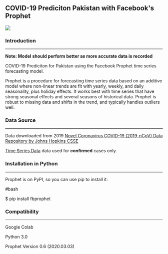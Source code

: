    ## COVID-19 Prediciton Pakistan with Facebook's Prophet
   
   ![](https://miro.medium.com/max/482/0*tVCene42rgUTNv9Q.png)

### Introduction
___

**Note: Model should perform better as more accurate data is recorded**

COVID-19 Prediciton for Pakistan using the Facebook Prophet time series forecasting model.

Prophet is a procedure for forecasting time series data based on an additive model where non-linear trends are fit with yearly, weekly, and daily seasonality, plus holiday effects. It works best with time series that have strong seasonal effects and several seasons of historical data. Prophet is robust to missing data and shifts in the trend, and typically handles outliers well.

### Data Source
___

Data downloaded from 2019 [Novel Coronavirus COVID-19 (2019-nCoV) Data Repository by Johns Hopkins CSSE](https://github.com/CSSEGISandData/COVID-19)

[Time Series Data](https://github.com/CSSEGISandData/COVID-19/tree/master/csse_covid_19_data/csse_covid_19_time_series) data used for **confirmed** cases only.

### Installation in Python
___

Prophet is on PyPI, so you can use pip to install it:

#bash

$ pip install fbprophet

### Compatibility
___

Google Colab

Python 3.0

Prophet Version 0.6 (2020.03.03)
